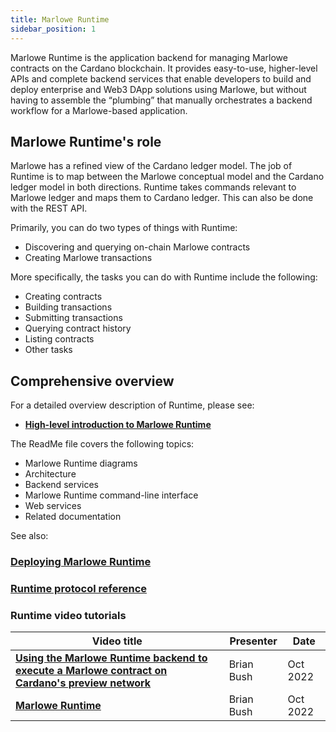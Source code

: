 ```yaml
---
title: Marlowe Runtime
sidebar_position: 1
---
```


Marlowe Runtime is the application backend for managing Marlowe contracts on the Cardano blockchain. It provides easy-to-use, higher-level APIs and complete backend services that enable developers to build and deploy enterprise and Web3 DApp solutions using Marlowe, but without having to assemble the “plumbing” that manually orchestrates a backend workflow for a Marlowe-based application. 

## Marlowe Runtime's role

Marlowe has a refined view of the Cardano ledger model. The job of Runtime is to map between the Marlowe conceptual model and the Cardano ledger model in both directions. Runtime takes commands relevant to Marlowe ledger and maps them to Cardano ledger. This can also be done with the REST API. 

Primarily, you can do two types of things with Runtime: 

* Discovering and querying on-chain Marlowe contracts 
* Creating Marlowe transactions

More specifically, the tasks you can do with Runtime include the following: 

* Creating contracts
* Building transactions 
* Submitting transactions 
* Querying contract history
* Listing contracts
* Other tasks 

## Comprehensive overview

For a detailed overview description of Runtime, please see: 

* **[High-level introduction to Marlowe Runtime](https://github.com/input-output-hk/marlowe-cardano/blob/main/marlowe-runtime/doc/ReadMe.md)**

The ReadMe file covers the following topics: 

* Marlowe Runtime diagrams
* Architecture
* Backend services
* Marlowe Runtime command-line interface
* Web services
* Related documentation

See also: 

### [Deploying Marlowe Runtime](../../../tutorials/playbooks/deploy-marlowe-runtime)

### [Runtime protocol reference](runtime-protocol-reference/runtime-protocol-reference.md)

### Runtime video tutorials

| Video title | Presenter | Date |
|-------------|-----------|-------------|
| **[Using the Marlowe Runtime backend to execute a Marlowe contract on Cardano's preview network](https://youtu.be/WlsX9GhpKu8)** | Brian Bush | Oct 2022 | 
| **[Marlowe Runtime](https://youtu.be/8Bx2b2Gag0o)** | Brian Bush | Oct 2022 | 
